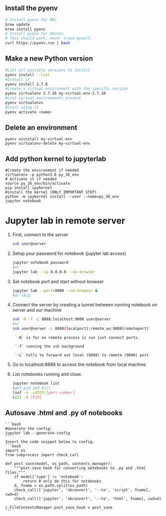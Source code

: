 ## Install the pyenv
```bash
# Install pyenv for MAC
brew update
brew install pyenv
# Install pyenv for Ubuntu
# This should work, never tried myself.
curl https://pyenv.run | bash
```

##  Make a new Python version
```bash
#List all possible versions to install
pyenv install --list
#Install it
pyenv install 2.7.8
#create a virtual environment with the specific version
pyenv virtualenv 2.7.10 my-virtual-env-2.7.10
#List virtual environments present
pyenv virtualenvs
#Start using it
pyenv activate <name>
```

##  Delete an environment
```
pyenv uninstall my-virtual-env
pyenv virtualenv-delete my-virtual-env
```

##  Add python kernel to jupyterlab
```
#Create the environment if needed
virtualenv -p python3.6 py_36_env
# Activate it if needed
source py_36_env/bin/activate
pip install ipykernel
#install the kernel (ONLY IMPORTANT STEP)
python -m ipykernel install --user --name=py_36_env
jupyter notebook
```

#  Jupyter lab in remote server

1. First, connect to the server
    ```bash
    ssh user@server
    ```
2. Setup your password for notebook (jupyter lab access)
    ```bash
    jupyter notebook password
    #or
    jupyter lab --ip 0.0.0.0 --no-browser
    ```

3. Set notebook port and start without browser
    ```bash
    jupyter lab --port=9000 --no-browser &
    #or skip
    ```

4. Connect the server by creating a tunnel between running notebook on server and our machine
    ```bash
    ssh -N -f -L 8888:localhost:9000 user@server
    #or 
    ssh user@server -L 8888(localport):remote_ws:8888(remoteport)
    ```
        `-N` is for no remote process is run just connect ports.

        `-f` running the ssh background

        `-L` tells to forward out local (8888) to remote (9000) port

5. Go to localhost:8888 to access the notebook from local machine.

6. List notebooks running and close.
    ```bash
    jupyter notebook list
    #get pid and kill
    lsof -n -i4TCP:[port-number]
    kill -9 [PID]
    ```

##  Autosave .html and .py of notebooks
    ```bash
    #Generate the config:
    jupyter lab --generate-config
    ```
    Insert the code snippet below to config.
    ```bash
    import os
    from subprocess import check_call

    def post_save(model, os_path, contents_manager):
        """post-save hook for converting notebooks to .py and .html files."""
        if model['type'] != 'notebook':
            return # only do this for notebooks
        d, fname = os.path.split(os_path)
        check_call(['jupyter', 'nbconvert', '--to', 'script', fname], cwd=d)
        check_call(['jupyter', 'nbconvert', '--to', 'html', fname], cwd=d)

    c.FileContentsManager.post_save_hook = post_save
    ```
 

